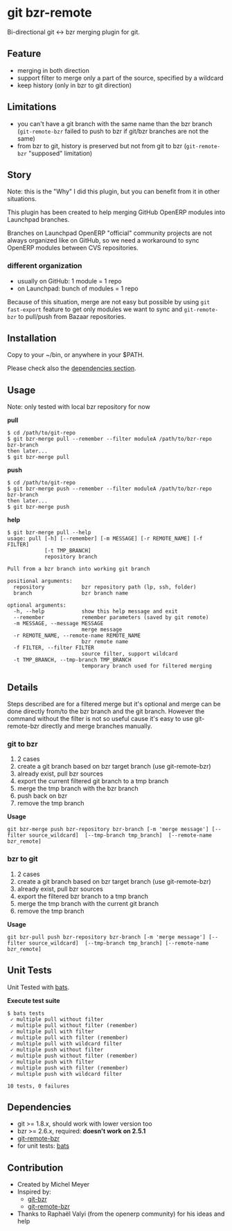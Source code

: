 git bzr-remote
==============

Bi-directional git <-> bzr merging plugin for git.

## Feature

- merging in both direction
- support filter to merge only a part of the source, specified by a wildcard
- keep history (only in bzr to git direction)

## Limitations

- you can't have a git branch with the same name than the bzr branch (`git-remote-bzr` failed to push to bzr if
git/bzr branches are not the same)
- from bzr to git, history is preserved but not from git to bzr (`git-remote-bzr` "supposed" limitation)

## Story

Note: this is the "Why" I did this plugin, but you can benefit from it in other situations.

This plugin has been created to help merging GitHub OpenERP modules into Launchpad branches.

Branches on Launchpad OpenERP "official" community projects are not always organized like on GitHub,
so we need a workaround to sync OpenERP modules between CVS repositories.

### different organization

- usually on GitHub: 1 module = 1 repo
- on Launchpad: bunch of modules = 1 repo

Because of this situation, merge are not easy but possible by using `git fast-export` feature to
get only modules we want to sync and `git-remote-bzr` to pull/push from Bazaar repositories.

## Installation

Copy to your ~/bin, or anywhere in your $PATH.

Please check also the [dependencies section](#dependencies).

## Usage

Note: only tested with local bzr repository for now

**pull**

```
$ cd /path/to/git-repo
$ git bzr-merge pull --remember --filter moduleA /path/to/bzr-repo bzr-branch
then later...
$ git bzr-merge pull
```

**push**

```
$ cd /path/to/git-repo
$ git bzr-merge push --remember --filter moduleA /path/to/bzr-repo bzr-branch
then later...
$ git bzr-merge push
```

**help**

```
$ git bzr-merge pull --help
usage: pull [-h] [--remember] [-m MESSAGE] [-r REMOTE_NAME] [-f FILTER]
            [-t TMP_BRANCH]
            repository branch

Pull from a bzr branch into working git branch

positional arguments:
  repository            bzr repository path (lp, ssh, folder)
  branch                bzr branch name

optional arguments:
  -h, --help            show this help message and exit
  --remember            remember parameters (saved by git remote)
  -m MESSAGE, --message MESSAGE
                        merge message
  -r REMOTE_NAME, --remote-name REMOTE_NAME
                        bzr remote name
  -f FILTER, --filter FILTER
                        source filter, support wildcard
  -t TMP_BRANCH, --tmp-branch TMP_BRANCH
                        temporary branch used for filtered merging
```

## Details

Steps described are for a filtered merge but it's optional and merge can be done directly from/to the bzr branch
and the git branch.
However the command without the filter is not so useful cause it's easy to use git-remote-bzr directly
and merge branches manually.

### git to bzr

1. 2 cases
  1.  create a git branch based on bzr target branch (use git-remote-bzr)
  2. already exist, pull bzr sources
2. export the current filtered git branch to a tmp branch
3. merge the tmp branch with the bzr branch
4. push back on bzr
5. remove the tmp branch

**Usage**

```
git bzr-merge push bzr-repository bzr-branch [-m 'merge message'] [--filter source_wildcard]  [--tmp-branch tmp_branch]  [--remote-name bzr_remote]
```

### bzr to git

1. 2 cases
  1. create a git branch based on bzr target branch (use git-remote-bzr)
  2. already exist, pull bzr sources
2. export the filtered bzr branch to a tmp branch
3. merge the tmp branch with the current git branch
4. remove the tmp branch

**Usage**

```
git bzr-pull push bzr-repository bzr-branch [-m 'merge message'] [--filter source_wildcard]  [--tmp-branch tmp_branch] [--remote-name bzr_remote]
```

## Unit Tests

Unit Tested with [bats](https://github.com/sstephenson/bats/).

**Execute test suite**

```
$ bats tests
 ✓ multiple pull without filter
 ✓ multiple pull without filter (remember)
 ✓ multiple pull with filter
 ✓ multiple pull with filter (remember)
 ✓ multiple pull with wildcard filter
 ✓ multiple push without filter
 ✓ multiple push without filter (remember)
 ✓ multiple push with filter
 ✓ multiple push with filter (remember)
 ✓ multiple push with wildcard filter

10 tests, 0 failures
```

## Dependencies

- git >= 1.8.x, should work with lower version too
- bzr >= 2.6.x, required: **doesn't work on 2.5.1**
- [git-remote-bzr](https://github.com/felipec/git/blob/fc/master/git-remote-bzr.py)
- for unit tests: [bats](https://github.com/sstephenson/bats/)

## Contribution

- Created by Michel Meyer
- Inspired by:
  - [git-bzr](https://github.com/termie/git-bzr-ng/blob/master/git-bzr)
  - [git-remote-bzr](https://github.com/felipec/git/blob/fc/master/git-remote-bzr.py)
- Thanks to Raphaël Valyi (from the openerp community) for his ideas and help

